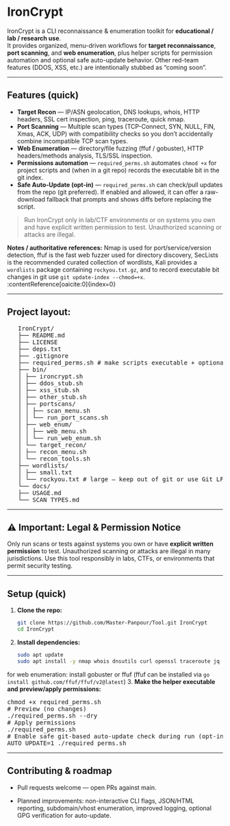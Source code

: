 # IronCrypt

IronCrypt is a CLI reconnaissance & enumeration toolkit for **educational / lab / research use**.  
It provides organized, menu-driven workflows for **target reconnaissance**, **port scanning**, and **web enumeration**, plus helper scripts for permission automation and optional safe auto-update behavior. Other red-team features (DDOS, XSS, etc.) are intentionally stubbed as “coming soon”.

---

## Features (quick)

- **Target Recon** — IP/ASN geolocation, DNS lookups, whois, HTTP headers, SSL cert inspection, ping, traceroute, quick nmap.  
- **Port Scanning** — Multiple scan types (TCP-Connect, SYN, NULL, FIN, Xmas, ACK, UDP) with compatibility checks so you don’t accidentally combine incompatible TCP scan types.  
- **Web Enumeration** — directory/file fuzzing (ffuf / gobuster), HTTP headers/methods analysis, TLS/SSL inspection.  
- **Permissions automation** — `required_perms.sh` automates `chmod +x` for project scripts and (when in a git repo) records the executable bit in the git index.  
- **Safe Auto-Update (opt-in)** — `required_perms.sh` can check/pull updates from the repo (git preferred). If enabled and allowed, it can offer a raw-download fallback that prompts and shows diffs before replacing the script.

> Run IronCrypt only in lab/CTF environments or on systems you own and have explicit written permission to test. Unauthorized scanning or attacks are illegal.

**Notes / authoritative references:** Nmap is used for port/service/version detection, ffuf is the fast web fuzzer used for directory discovery, SecLists is the recommended curated collection of wordlists, Kali provides a `wordlists` package containing `rockyou.txt.gz`, and to record executable bit changes in git use `git update-index --chmod=+x`. :contentReference[oaicite:0]{index=0}

---

## Project layout:
   <pre>
   IronCrypt/
   ├── README.md
   ├── LICENSE
   ├── deps.txt
   ├── .gitignore
   ├── required_perms.sh # make scripts executable + optional auto-update
   ├── bin/
   │ ├── ironcrypt.sh
   │ ├── ddos_stub.sh
   │ ├── xss_stub.sh
   │ ├── other_stub.sh
   │ ├── portscans/
   │ │ ├── scan_menu.sh
   │ │ └── run_port_scans.sh
   │ ├── web_enum/
   │ │ ├── web_menu.sh
   │ │ └── run_web_enum.sh
   │ └── target_recon/
   │ ├── recon_menu.sh
   │ └── recon_tools.sh
   ├── wordlists/
   │ ├── small.txt
   │ └── rockyou.txt # large — keep out of git or use Git LFS / external host
   └── docs/
   ├── USAGE.md
   └── SCAN_TYPES.md</pre>

---

## ⚠️ Important: Legal & Permission Notice

Only run scans or tests against systems you own or have **explicit written permission** to test. Unauthorized scanning or attacks are illegal in many jurisdictions. Use this tool responsibly in labs, CTFs, or environments that permit security testing.


---

## Setup (quick)

1. **Clone the repo:**
   ```bash
   git clone https://github.com/Master-Panpour/Tool.git IronCrypt
   cd IronCrypt
2. **Install dependencies:**
   ```bash
   sudo apt update
   sudo apt install -y nmap whois dnsutils curl openssl traceroute jq
for web enumeration: install gobuster or ffuf (ffuf can be installed via `go install github.com/ffuf/ffuf/v2@latest`)
3. **Make the helper executable and preview/apply permissions:**
<pre>chmod +x required_perms.sh 
# Preview (no changes) 
./required_perms.sh --dry 
# Apply permissions 
./required_perms.sh 
# Enable safe git-based auto-update check during run (opt-in) 
AUTO_UPDATE=1 ./required_perms.sh</pre>
---

## Contributing & roadmap

- Pull requests welcome — open PRs against main.

- Planned improvements: non-interactive CLI flags, JSON/HTML reporting, subdomain/vhost enumeration, improved logging, optional GPG verification for auto-update.